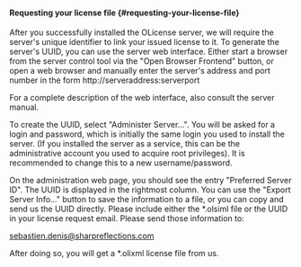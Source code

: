#### Requesting your license file {#requesting-your-license-file}

After you successfully installed the OLicense server, we will require the server's unique identifier to link your issued license to it. To generate the server's UUID, you can use the server web interface. Either start a browser from the server control tool via the "Open Browser Frontend" button, or open a web browser and manually enter the server's address and port number in the form
http://serveraddress:serverport


For a complete description of the web interface, also consult the server manual.

To create the UUID, select "Administer Server...". You will be asked for a login and password, which is initially the same login you used to install the server. (If you installed the server as a service, this can be the administrative account you used to acquire root privileges). It is recommended to change this to a new username/password.

On the administration web page, you should see the entry "Preferred Server ID". The UUID is displayed in the rightmost column. You can use the "Export Server Info..." button to save the information to a file, or you can copy and send us the UUID directly. Please include either the *.olsiml file or the UUID in your license request email. Please send those information to:

[sebastien.denis@sharpreflections.com](/sebastien.denis@sharpreflections.com)

After doing so, you will get a *.olixml license file from us.

